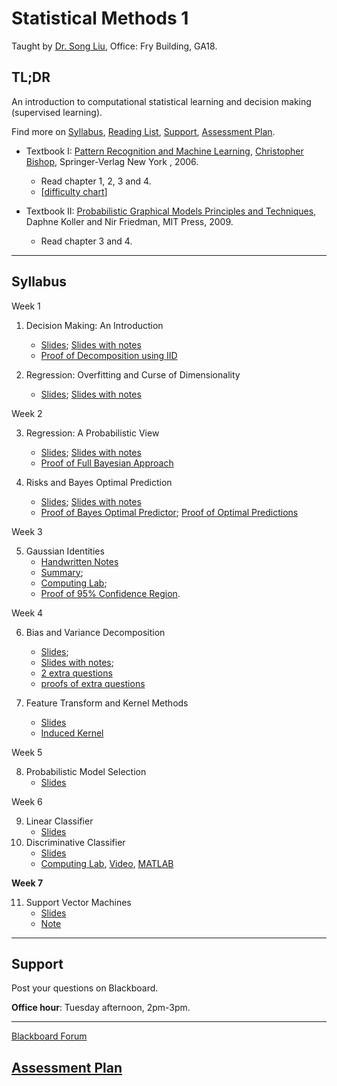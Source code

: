 # Statistical Methods 1

Taught by [Dr. Song Liu](http://allmodelsarewrong.net), Office: Fry Building, GA18. 

## TL;DR
An introduction to computational statistical learning and decision making (supervised learning). 

Find more on 
[Syllabus](#Syllabus), 
[Reading List](#Readings), 
[Support](#Support), 
[Assessment Plan](#Assessment-Plan).

- Textbook I:
[Pattern Recognition and Machine Learning](https://www.microsoft.com/en-us/research/uploads/prod/2006/01/Bishop-Pattern-Recognition-and-Machine-Learning-2006.pdf), [Christopher Bishop](https://www.microsoft.com/en-us/research/people/cmbishop/), Springer-Verlag New York
, 2006. 
  - Read chapter 1, 2, 3 and 4. 
  - [[difficulty chart](https://dominhhai.github.io/en-us/2017/12/ml-prml/#2-1-chapter-1-introduction)]

- Textbook II:
[Probabilistic Graphical Models Principles and Techniques](https://mitpress.mit.edu/books/probabilistic-graphical-models), Daphne Koller and Nir Friedman, MIT Press, 2009. 
  - Read chapter 3 and 4.

------
## Syllabus 

Week 1
1. Decision Making: An Introduction

   - [Slides](lec1/intro.pdf); [Slides with notes](lec1/intro_notes.pdf)
   - [Proof of Decomposition using IID](lec1/proof.pdf)

2. Regression: Overfitting and Curse of Dimensionality

   - [Slides](lec2/of_cod2.pdf); [Slides with notes](lec2/of_cod2_note.pdf)

Week 2

3. Regression: A Probabilistic View

   - [Slides](lec3/prob_reg.pdf); [Slides with notes](lec3/prob_reg_note.pdf)
   - [Proof of Full Bayesian Approach](lec3/Proof3.pdf)

4. Risks and Bayes Optimal Prediction

   - [Slides](lec4/BayesEstimator.pdf); [Slides with notes](lec4/BayesEstimator_note.pdf)
   - [Proof of Bayes Optimal Predictor](lec4/decisionboundary_completesqurare.pdf); [Proof of Optimal Predictions](lec4/proofs.png)

Week 3

5. Gaussian Identities
   - [Handwritten Notes](lec5_6/handwritten_notes.pdf)
   - [Summary](lec5_6/summary.pdf); 
   - [Computing Lab](lec5_6/cl.pdf); 
   - [Proof of 95% Confidence Region](lec5_6/nightyfive.pdf). 

Week 4

6. Bias and Variance Decomposition
   - [Slides](lec7/bv_decomposition.pdf); 
   - [Slides with notes](lec7/bv_decomposition_note.pdf); 
   - [2 extra questions](lec7/2q.pdf)
   - [proofs of extra questions](lec7/corollaries.pdf)
  
7. Feature Transform and Kernel Methods
   - [Slides](lec8/ft_km.pdf)
   - [Induced Kernel](lec8/inducedkernel.pdf)

Week 5

   8. Probabilistic Model Selection 
      - [Slides](lec9/mosel.pdf)

Week 6

  9. Linear Classifier
      - [Slides](lec10/linearclassifier.pdf)
  10. Discriminative Classifier
      - [Slides](lec11/disc.pdf)
      - [Computing Lab](lec11/perceptron.pdf), [Video](lec11/perceptron.mp4), [MATLAB](lec11/demo_perceptron.m)

**Week 7**

   11.  Support Vector Machines 
        - [Slides](lec12/svm.pdf)
        - [Note](lec12/dual.pdf)

----
## Support
Post your questions on Blackboard.

**Office hour**: Tuesday afternoon, 2pm-3pm. 

----

[Blackboard Forum](https://www.ole.bris.ac.uk/webapps/discussionboard/do/conference?toggle_mode=edit&action=list_forums&course_id=_246601_1&nav=discussion_board_entry&mode=cpview)

## [Assessment Plan](SM1_assessment.md)